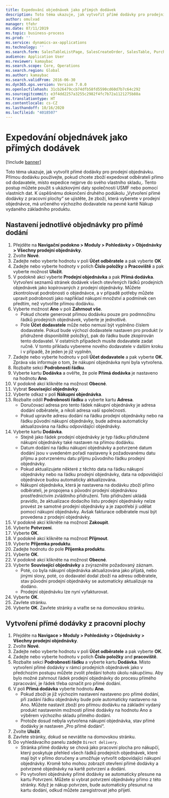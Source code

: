 ```yaml
---
title: Expedování objednávek jako přímých dodávek
description: Toto téma ukazuje, jak vytvořit přímé dodávky pro prodejní objednávku.
author: omulvad
manager: tfehr
ms.date: 07/11/2019
ms.topic: business-process
ms.prod: ''
ms.service: dynamics-ax-applications
ms.technology: ''
ms.search.form: SalesTableListPage, SalesCreateOrder, SalesTable, PurchCreateFromSalesOrder, VendAccountItemLookup, SalesTableReferences, PurchTable, PurchTablePart, PurchEditLines, PurchTable, PurchTableReferences, MCRDropShipWorkbench, SalesShippingLine
audience: Application User
ms.reviewer: kamaybac
ms.search.scope: Core, Operations
ms.search.region: Global
ms.author: kamaybac
ms.search.validFrom: 2016-06-30
ms.dyn365.ops.version: Version 7.0.0
ms.openlocfilehash: 31cb26479ccb74dfb58fd5590cd60d7b7c64c292
ms.sourcegitcommit: e3f4dd2257a3255c2982f4fc7b72a1121275b88a
ms.translationtype: HT
ms.contentlocale: cs-CZ
ms.lasthandoff: 10/16/2020
ms.locfileid: "4018507"
---
```

# <a name="ship-orders-as-direct-deliveries"></a>Expedování objednávek jako přímých dodávek

[!include [banner](../../includes/banner.md)]

Toto téma ukazuje, jak vytvořit přímé dodávky pro prodejní objednávku. Přímou dodávku používejte, pokud chcete zboží expedovat odběrateli přímo od dodavatele, místo expedice nejprve do svého vlastního skladu,. Tento postup můžete použít s ukázkovými daty společnosti USMF nebo pomocí vlastních dat. K úspěšnému dokončení druhého podúkolu „Vytvoření přímé dodávky z pracovní plochy“ se ujistěte, že zboží, která vyberete v prodejní objednávce, má určeného výchozího dodavatele na pevné kartě Nákup vydaného základního produktu.

## <a name="set-an-individual-order-for-direct-delivery"></a>Nastavení jednotlivé objednávky pro přímé dodání
1. Přejděte na **Navigační podokno > Moduly > Pohledávky > Objednávky > Všechny prodejní objednávky**.
2. Zvolte **Nové**.
3. Zadejte nebo vyberte hodnotu v poli **Účet odběratele** a pak vyberte **OK**
4. Zadejte nebo vyberte hodnoty v polích **Číslo položky** a **Pracoviště** a pak vyberte možnost **Uložit**.
5. V podokně akcí vyberte **Prodejní objednávka** a pak **Přímá dodávka**. Vytvoření seznamů stránek dodávek všech otevřených řádků prodejních objednávek jako kopírovaných z prodejní objednávky. Můžete zkontrolovat podrobnosti o objednávce, a v případě potřeby můžete upravit podrobnosti jako například nákupní množství a podmínek cen předtím, než vytvoříte přímou dodávku.  
6. Vyberte možnost **Ano** v poli **Zahrnout vše**.
    - Pokud chcete generovat přímou dodávku pouze pro podmnožinu řádků prodejních objednávek, vyberte je jednotlivě.  
    - Pole **Účet dodavatele** může nebo nemusí být vyplněno číslem dodavatele. Pokud bude výchozí dodavatele nastaven pro produkt (v přidružené disponibilitě položky), pak do řádku bude zkopírován tento dodavatel. V ostatních případech musíte dodavatele zadat ručně. V tomto příkladu vybereme nového dodavatele v dalším kroku i v případě, že jeden je již vyplněn.   
7. Zadejte nebo vyberte hodnotu v poli **Účet dodavatele** a pak vyberte **OK**. Zpráva vás informuje o tom, že nákupní objednávka nyní byla vytvořena.   
8. Rozbalte sekci **Podrobnosti řádku**.
9. Vyberte kartu **Dodávka** a ověřte, že pole **Přímá dodávka** je nastaveno na hodnotu **Ano**.
10. V podokně akcí klikněte na možnost **Obecné**.
11. Vybrat **Související objednávky**.
12. Vyberte odkaz v poli **Nákupní objednávka**.
13. Rozbalte oddíl **Podrobnosti řádku** a vyberte kartu **Adresa**.
    - Doručovací adresa pro tento řádek nákupní objednávky je adresa dodání odběratele, a nikoli adresa vaší společnosti.  
    - Pokud upravíte adresu dodání na řádku prodejní objednávky nebo na řádku původní nákupní objednávky, bude adresa automaticky aktualizována na řádku odpovídající objednávky.  
14. Vyberte kartu **Dodávka**.
    - Stejně jako řádek prodejní objednávky je typ řádku přidružené nákupní objednávky také nastaven na přímou dodávku.  
    - Datum dodání na řádku nákupní objednávky a potvrzené datum dodání jsou v uvedeném pořadí nastaveny k požadovanému datu příjmu a potvrzenému datu příjmu původního řádku prodejní objednávky.   
    - Pokud aktualizujete některé z těchto data na řádku nákupní objednávky nebo na řádku prodejní objednávky, data na odpovídající objednávce budou automaticky aktualizována.     
    - Nákupní objednávka, která je nastavena na dodávku zboží přímo odběrateli, je propojena s původní prodejní objednávkou prostřednictvím zvláštního přidružení. Toto přidružení ukládá pravidlo, že aktualizace dodacího listu prodejní objednávky nelze provést ze samotné prodejní objednávky a je zapotřebí ji udělat pomocí nákupní objednávky. Avšak fakturace odběratele musí být provedena z prodejní objednávky.  
15. V podokně akcí klikněte na možnost **Zakoupit**.
16. Vyberte **Potvrzení**.
17. Vyberte **OK**.
18. V podokně akcí klikněte na možnost **Přijmout**.
19. Vyberte **Příjemka produktu**.
20. Zadejte hodnotu do pole **Příjemka produktu**.
21. Vyberte **OK**.
22. V podokně akcí klikněte na možnost **Obecné**.
23. Vyberte **Související objednávky** a zvýrazněte požadovaný záznam.
    - Poté, co byla nákupní objednávka aktualizována jako přijatá, nebo jinými slovy, poté, co dodavatel dodal zboží na adresu odběratele, stav původní prodejní objednávky se automaticky aktualizuje na dodáno.  
    - Prodejní objednávku lze nyní vyfakturovat.    
24. Vyberte **OK**.
25. Zavřete stránku.
26. Vyberte **OK**. Zavřete stránky a vraťte se na domovskou stránku.

## <a name="create-direct-deliveries-from-the-workbench"></a>Vytvoření přímé dodávky z pracovní plochy
1. Přejděte na **Navigace > Moduly > Pohledávky > Objednávky > Všechny prodejní objednávky**.
2. Zvolte **Nové**.
3. Zadejte nebo vyberte hodnotu v poli **Účet odběratele** a pak vyberte **OK**.
4. Zadejte nebo vyberte hodnotu v polích **Číslo položky** and **pracoviště**.
5. Rozbalte sekci **Podrobnosti řádku** a vyberte kartu **Dodávka**. Místo vytvoření přímé dodávky v rámci prodejních objednávek jako v předchozím postupu můžete zvolit předání tohoto úkolu nákupčímu. Aby bylo možné zahrnout řádek prodejní objednávky do procesu přímého zpracování, je řádek třeba označit pro přímé dodání.  
6. V poli **Přímá dodávka** vyberte hodnotu **Ano**.
    - Pokud zboží je již výchozím nastavení nastaveno pro přímé dodání, při zadání řádku objednávky bude pole automaticky nastaveno na Ano. Můžete nastavit zboží pro přímou dodávku na základní vydaný produkt nastavením možnosti přímé dodávky na hodnotu Ano a výběrem výchozího skladu přímého dodání.  
    - Protože dosud nebyla vytvořena nákupní objednávka, stav přímé dodávky je nastaven „Pro přímé dodání“.   
7. Zvolte **Uložit**.
8. Zavřete stránky, dokud se nevrátíte na domovskou stránku.
9. Do vyhledávacího panelu zadejte `Direct delivery`.
    - Stránka přímé dodávky se chová jako pracovní plocha pro nákupčí, který poskytuje přehled všech řádků prodejních objednávek, které mají být v přímo doručeny a umožňuje vytvořit odpovídající nákupní objednávky. Kromě toho mohou zobrazit otevření přímé dodávky a potvrzené objednávky na kartě potvrzení a dodání.  
    - Po vytvoření objednávky přímé dodávky se automaticky přesune na kartu Potvrzení. Můžete si vybrat potvrzení objednávky přímo z této stránky. Když je nákup potvrzen, bude automaticky přesunut na kartu dodání, odkud můžete zaregistrovat jeho přijetí.  

